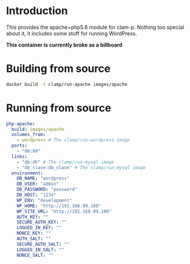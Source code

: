 # Introduction

This provides the apache+php5.6 module for clam-p. Nothing too special about it, it includes some stuff for running WordPress.

**This container is currently broke as a billboard**

# Building from source

``` bash
docker build -t clamp/run-apache images/apache
```

# Running from source

``` yml
php-apache:
  build: images/apache
  volumes_from:
    - wordpress # The clamp/run-wordpress image
  ports:
    - "80:80"
  links:
    - "db:db" # The clamp/run-mysql image
    - "db_slave:db_slave" # The clamp/run-mysql image
  environment:
    DB_NAME: "wordpress"
    DB_USER: "admin"
    DB_PASSWORD: "password"
    DB_HOST: "1234"
    WP_ENV: "development"
    WP_HOME: "http://192.168.99.100"
    WP_SITE_URL: "http://192.168.99.100"
    AUTH_KEY: ""
    SECURE_AUTH_KEY: ""
    LOGGED_IN_KEY: ""
    NONCE_KEY: ""
    AUTH_SALT: ""
    SECURE_AUTH_SALT: ""
    LOGGED_IN_SALT: ""
    NONCE_SALT: ""
```